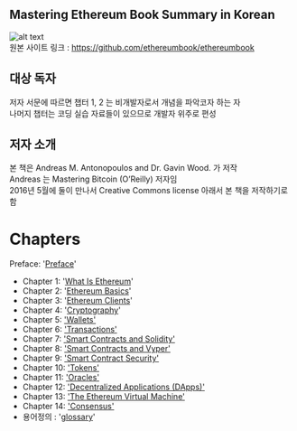 ## Mastering Ethereum Book Summary in Korean <br>
![alt text](https://github.com/ethereumbook/ethereumbook/blob/develop/images/cover_thumb.png "책 표지")  <br>
원본 사이트 링크 : https://github.com/ethereumbook/ethereumbook

## 대상 독자
저자 서문에 따르면 챕터 1, 2 는 비개발자로서 개념을 파악코자 하는 자 <br>
나머지 챕터는 코딩 실습 자료들이 있으므로 개발자 위주로 편성

## 저자 소개
본 책은 Andreas M. Antonopoulos and Dr. Gavin Wood. 가 저작 <br>
Andreas 는 Mastering Bitcoin (O’Reilly) 저자임 <br>
2016년 5월에 둘이 만나서 Creative Commons license 아래서 본 책을 저작하기로 함   


# Chapters
Preface: '[Preface](https://github.com/ethereumbook/ethereumbook/blob/develop/preface.asciidoc)'

+ Chapter 1: '[What Is Ethereum](https://github.com/ganadara135/masteringEthereumBookSummary/blob/main/chapter1.md)' 
+ Chapter 2: '[Ethereum Basics](https://github.com/ganadara135/masteringEthereumBookSummary/blob/main/chapter2.md)'
+ Chapter 3: '[Ethereum Clients](https://github.com/ganadara135/masteringEthereumBookSummary/blob/main/chapter3.md)' 
+ Chapter 4: '[Cryptography](https://github.com/ganadara135/masteringEthereumBookSummary/blob/main/chapter4.md)' 
+ Chapter 5: ['Wallets'](https://github.com/ganadara135/masteringEthereumBookSummary/blob/main/chapter5.md)
+ Chapter 6: ['Transactions'](https://github.com/ganadara135/masteringEthereumBookSummary/blob/main/chapter6.md)
+ Chapter 7: ['Smart Contracts and Solidity'](https://github.com/ganadara135/masteringEthereumBookSummary/blob/main/chapter7.md)
+ Chapter 8: ['Smart Contracts and Vyper'](https://github.com/ganadara135/masteringEthereumBookSummary/blob/main/chapter8.md)
+ Chapter 9: ['Smart Contract Security'](https://github.com/ganadara135/masteringEthereumBookSummary/blob/main/chapter9.md)
+ Chapter 10: ['Tokens'](https://github.com/ganadara135/masteringEthereumBookSummary/blob/main/chapter10.md) 
+ Chapter 11: ['Oracles'](https://github.com/ganadara135/masteringEthereumBookSummary/blob/main/chapter11.md) 
+ Chapter 12: ['Decentralized Applications (DApps)'](https://github.com/ganadara135/masteringEthereumBookSummary/blob/main/chapter12.md)
+ Chapter 13: ['The Ethereum Virtual Machine'](https://github.com/ganadara135/masteringEthereumBookSummary/blob/main/chapter13.md)
+ Chapter 14: ['Consensus'](https://github.com/ganadara135/masteringEthereumBookSummary/blob/main/chapter14.md) 
+ 용어정의 : '[glossary](https://github.com/ethereumbook/ethereumbook/blob/develop/glossary.asciidoc)'
